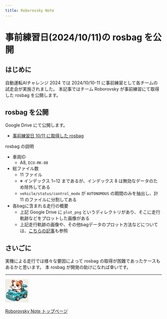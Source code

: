 ```yaml
---
title: Roborovsky Note
---
```


# 事前練習日(2024/10/11)の rosbag を公開

## はじめに
自動運転AIチャレンジ 2024 では 2024/10/10-11 に事前練習として各チームの試走会が実施されました。
本記事ではチーム Roborovsky が事前練習にて取得した rosbag を公開します。

## rosbag を公開

Google Drive にて公開します。

- [事前練習日 10/11 に取得した rosbag](https://drive.google.com/drive/folders/1_eN6WKaxKKdhQa0Bp0BvelMzQcZJaFmC?usp=drive_link)

rosbag の説明
- 車両ID
  - A8, `ECU-RK-08`
- 総ファイル数
  - 11 ファイル
  - ※ インデックス 1~12 まであるが、インデックス 8 は無効なデータのため除外してある
  - `vehicle/status/control_mode` が `AUTONOMOUS` の期間のみを抽出し、計 11 のファイルに分割してある
- 各bagに含まれる走行の概要
  - 上記 Google Drive に `plot_png` というディレクトリがあり、そこに走行軌跡などをプロットした画像がある
  - 上記走行軌跡の画像や、その他bagデータのプロット方法などについては、[こちらの記事](plot_bag_data.md)も参照


## さいごに
実機による走行では様々な要因によって rosbag の取得が困難であったケースもあるかと思います。
本 rosbag が開発の助けになれば幸いです。


---
<img src="https://github.com/Roborovsky-Racers/RoborovskyNote/blob/main/.images/roborovsky_logo.png?raw=true" width="75" />

[Roborovsky Note トップページ](https://roborovsky-racers.github.io/RoborovskyNote/)
